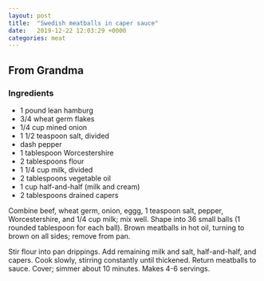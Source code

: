 ```yaml
---
layout: post
title:  "Swedish meatballs in caper sauce"
date:   2019-12-22 12:03:29 +0000
categories: meat
---
```


## From Grandma
### Ingredients
* 1 pound lean hamburg
* 3/4 wheat germ flakes
* 1/4 cup mined onion
* 1 1/2 teaspoon salt, divided
* dash pepper
* 1 tablespoon Worcestershire
* 2 tablespoons flour
* 1 1/4 cup milk, divided
* 2 tablespoons vegetable oil
* 1 cup half-and-half (milk and cream)
* 2 tablespoons drained capers


Combine beef, wheat germ, onion, eggg, 1 teaspoon salt, pepper, Worcestershire, and 1/4 cup milk; mix well. Shape into 36 small balls (1 rounded tablespoon for each ball). Brown meatballs in hot oil, turning to brown on all sides; remove from pan.

Stir flour into pan drippings. Add remaining milk and salt, half-and-half, and capers. Cook slowly, stirring constantly until thickened. Return meatballs to sauce. Cover; simmer about 10 minutes. Makes 4-6 servings.
